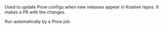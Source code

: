 Used to update Prow configs when new releases appear in Knative repos. It makes a PR with the changes.

Run automatically by a Prow job.

